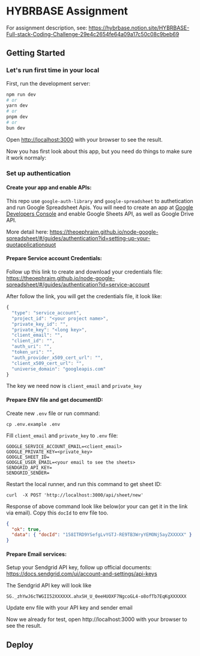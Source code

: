 # HYBRBASE Assignment

For assignment description, see: https://hybrbase.notion.site/HYBRBASE-Full-stack-Coding-Challenge-29e4c2654fe64a09a17c50c08c9beb69

## Getting Started

### Let's run first time in your local

First, run the development server:

```bash
npm run dev
# or
yarn dev
# or
pnpm dev
# or
bun dev
```

Open [http://localhost:3000](http://localhost:3000) with your browser to see the result.

Now you has first look about this app, but you need do things to make sure it work normaly:

### Set up authentication

#### Create your app and enable APIs:

This repo use `google-auth-library` and `google-spreadsheet` to authetication and run Google Spreadsheet Apis. You will need to create an app at [Google Developers Console](https://console.developers.google.com/) and enable Google Sheets API, as well as Google Drive API.

More detail here: https://theoephraim.github.io/node-google-spreadsheet/#/guides/authentication?id=setting-up-your-quotapplicationquot

#### Prepare Service account Credentials:

Follow up this link to create and download your credentials file:
https://theoephraim.github.io/node-google-spreadsheet/#/guides/authentication?id=service-account

After follow the link, you will get the credentials file, it look like:

```javascript
{
  "type": "service_account",
  "project_id": "<your project name>",
  "private_key_id": "",
  "private_key": "<long key>",
  "client_email": "",
  "client_id": "",
  "auth_uri": "",
  "token_uri": "",
  "auth_provider_x509_cert_url": "",
  "client_x509_cert_url": "",
  "universe_domain": "googleapis.com"
}

```

The key we need now is `client_email` and `private_key`

#### Prepare ENV file and get documentID:

Create new `.env` file or run command:

```
cp .env.example .env
```

Fill `client_email` and `private_key` to `.env` file:

```shell
GOOGLE_SERVICE_ACCOUNT_EMAIL=<client_email>
GOOGLE_PRIVATE_KEY=<private_key>
GOOGLE_SHEET_ID=
GOOGLE_USER_EMAIL=<your email to see the sheets>
SENDGRID_API_KEY=
SENDGRID_SENDER=
```

Restart the local runner, and run this command to get sheet ID:

```shell
curl  -X POST 'http://localhost:3000/api/sheet/new'
```

Response of above command look like below(or your can get it in the link via email). Copy this `docId` to env file too.

```json
{
  "ok": true,
  "data": { "docId": "158ITRD9YSefgLvYGTJ-RE9TB3WryYEMONj5ayZXXXXX" }
}
```

#### Prepare Email services:

Setup your Sendgrid API key, follow up official documents: https://docs.sendgrid.com/ui/account-and-settings/api-keys

The Sendgrid API key will look like

```
SG._zhYwJ6cTWGII52XXXXXX.ahxSH_U_0eeHUOXF7NgcoGL4-o8ofTb7EqKgXXXXXX
```

Update env file with your API key and sender email

Now we already for test, open http://localhost:3000 with your browser to see the result.

## Deploy
